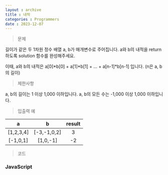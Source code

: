 ```yaml
---
layout : archive
title : 내적
categories : Programmers
date : 2023-12-07
---
```

> 문제<br>

길이가 같은 두 1차원 정수 배열 a, b가 매개변수로 주어집니다. a와 b의 내적을 return 하도록 solution 함수를 완성해주세요.

이때, a와 b의 내적은 a[0]*b[0] + a[1]*b[1] + ... + a[n-1]*b[n-1] 입니다. (n은 a, b의 길이)


> 제한사항<br>

a, b의 길이는 1 이상 1,000 이하입니다.
a, b의 모든 수는 -1,000 이상 1,000 이하입니다.

> 입출력 예<br>

|a|b|result|
|:--:|:--:|:--:|
|[1,2,3,4]|[-3,-1,0,2]|3|
|[-1,0,1]|[1,0,-1]|-2|

> 코드

### JavaScript

<script src="https://gist.github.com/kwontaehoon/5470b3224262c9e629e82fff4d6b516b.js"></script>